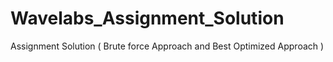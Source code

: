 # Wavelabs_Assignment_Solution
Assignment Solution  ( Brute force Approach  and Best Optimized Approach  ) 
